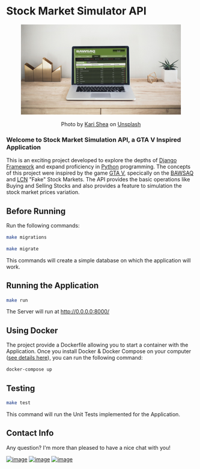 # Stock Market Simulator API

<p align="center">
<img src="stock_market_simulator_api/media/bawsaq.png" height="240"  />
</p>

<p align="center">
Photo by <a href="https://unsplash.com/@karishea?utm_source=unsplash&utm_medium=referral&utm_content=creditCopyText">Kari Shea</a> on <a href="https://unsplash.com/photos/1SAnrIxw5OY?utm_source=unsplash&utm_medium=referral&utm_content=creditCopyText">Unsplash</a>
</p>

### Welcome to Stock Market Simulation API, a GTA V Inspired Application

This is an exciting project developed to explore the depths of [Django Framework](https://www.djangoproject.com/) and expand proficiency in [Python](https://www.python.org/) programming. The concepts of this project were inspired by the game [GTA V](https://www.rockstargames.com/br/gta-v), specically on the [BAWSAQ](https://gta.fandom.com/wiki/BAWSAQ) and [LCN](https://gta.fandom.com/wiki/Liberty_City_National_Exchange) "Fake" Stock Markets. The API provides the basic operations like Buying and Selling Stocks and also provides a feature to simulation the stock market prices variation.



## Before Running

Run the following commands:

```sh
make migrations
```
```sh
make migrate
```
This commands will create a simple database on which the application will work.

## Running the Application
```sh
make run
```
The Server will run at http://0.0.0.0:8000/

## Using Docker

The project provide a Dockerfile allowing you to start a container with the Application.
Once you install Docker & Docker Compose on your computer ([see details here](https://docs.docker.com/)), you can run the following command:
```sh
docker-compose up
```

## Testing
```sh
make test
```
This command will run the Unit Tests implemented for the Application.

## Contact Info

Any question? I'm more than pleased to have a nice chat with you! 

[![image](https://img.shields.io/badge/GitHub-100000?style=for-the-badge&logo=github&logoColor=white)](https://github.com/biluca)
[![image](https://img.shields.io/badge/Instagram-E4405F?style=for-the-badge&logo=instagram&logoColor=white)](https://www.instagram.com/vinicios_biluca/)
[![image](https://img.shields.io/badge/LinkedIn-0077B5?style=for-the-badge&logo=linkedin&logoColor=white)](https://www.linkedin.com/in/vinicios-biluca/)
